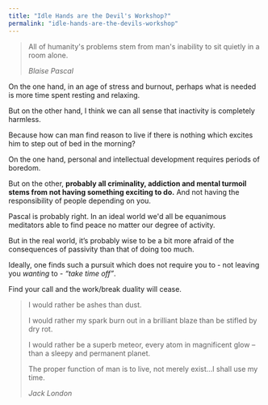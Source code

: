 ```yaml
---
title: "Idle Hands are the Devil's Workshop?"
permalink: "idle-hands-are-the-devils-workshop"
---
```

> All of humanity's problems stem from man's inability to sit quietly in a room alone.
>
> <cite>Blaise Pascal</cite>

On the one hand, in an age of stress and burnout, perhaps what is needed is more time spent resting and relaxing.

But on the other hand, I think we can all sense that inactivity is completely harmless.

Because how can man find reason to live if there is nothing which excites him to step out of bed in the morning?

On the one hand, personal and intellectual development requires periods of boredom.

But on the other, **probably all criminality, addiction and mental turmoil stems from not having something exciting to do.** And not having the responsibility of people depending on you.

Pascal is probably right. In an ideal world we'd all be equanimous meditators able to find peace no matter our degree of activity.

But in the real world, it’s probably wise to be a bit more afraid of the consequences of passivity than that of doing too much. 

Ideally, one finds such a pursuit which does not require you to - not leaving you _wanting_ to - _“take time off”_.

Find your call and the work/break duality will cease.

> I would rather be ashes than dust.
> 
> I would rather my spark burn out in a brilliant blaze than be stifled by dry rot. 
> 
> I would rather be a superb meteor, every atom in magnificent glow – than a sleepy and permanent planet. 
> 
> The proper function of man is to live, not merely exist…I shall use my time.
>
> <cite>Jack London</cite>